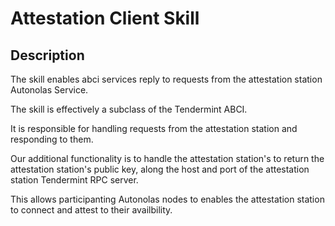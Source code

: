 # Attestation Client Skill

## Description

The skill enables abci services reply to requests from the attestation station Autonolas Service.

The skill is effectively a subclass of the Tendermint ABCI.

It is responsible for handling requests from the attestation station and responding to them.

Our additional functionality is to handle the attestation station's to return the attestation station's public key, along the host and port of the attestation station Tendermint RPC server.

This allows participanting Autonolas nodes to enables the attestation station to connect and attest to their availbility.

